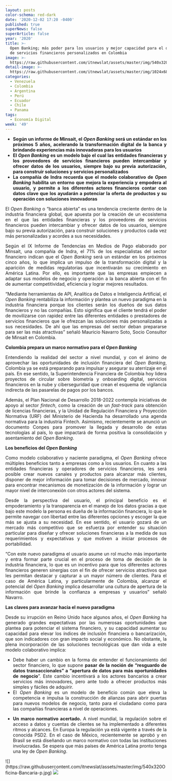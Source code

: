 ```yaml
---
layout: posts
color-schema: red-dark
date: '2020-12-02 17:20 -0400'
published: true
superNews: false
superArticle: false
year: '2020'
title: >-
  Open Banking; más poder para los usuarios y mejor capacidad para el desarrollo
  de servicios financieros personalizados en Colombia
image: >-
  https://raw.githubusercontent.com/itnewslat/assets/master/img/540x320Oficina-Bancaria-p.jpg
detail-image: >-
  https://raw.githubusercontent.com/itnewslat/assets/master/img/1024x680/Oficina-Bancaria-g.jpg
categories:
  - Venezuela
  - Colombia
  - Argentina
  - Perú
  - Ecuador
  - Chile
  - Panama
tags:
  - Economía Digital
week: '49'
---
```

<ul style="text-align: justify;">
	<li><strong>Según un informe de Minsait,</strong><strong> el <em>Open Banking</em> será un estándar en los próximos 5 años, acelerando la transformación digital de la banca y brindando experiencias más innovadoras para los usuarios</strong></li>
	<li><strong>El <em>Open Banking</em> es un modelo bajo el cual las entidades financieras y los proveedores de servicios financieros pueden intercambiar y ofrecer datos de los usuarios, siempre bajo su previa autorización, para construir soluciones y servicios personalizados</strong></li>
	<li><strong>La compañía de Indra recuerda que e</strong><strong>l modelo colaborativo de <em>Open Banking</em> habilita un entorno que mejora la experiencia y empodera al usuario, y permite a los diferentes actores financieros contar con datos clave que los ayudarán a potenciar la oferta de productos y su operación con soluciones innovadoras</strong></li>
</ul>
<p style="text-align: justify;">El <em>Open Banking</em> o “banca abierta” es una tendencia creciente dentro de la industria financiera global, que apuesta por la creación de un ecosistema en el que las entidades financieras y los proveedores de servicios financieros pueden intercambiar y ofrecer datos de los usuarios, siempre bajo su previa autorización, para construir soluciones y productos cada vez más personalizadas y acordes a sus necesidades.</p>
<p style="text-align: justify;">Según el IX Informe de Tendencias en Medios de Pago elaborado por Minsait, una compañía de Indra, el 71% de los especialistas del sector financiero indican que el <em>Open Banking</em> será un estándar en los próximos cinco años, lo que implica un impulso de la transformación digital y la aparición de medidas regulatorias que incentivarán su crecimiento en América Latina. Por ello, es importante que las empresas empiecen a adaptar sus modelos de negocio y operación a la banca abierta con el fin de aumentar competitividad, eficiencia y lograr mejores resultados.</p>
<p style="text-align: justify;">“Mediante herramientas de API, Analítica de Datos e Inteligencia Artificial, el <em>Open Banking</em> rentabiliza la información y plantea un nuevo paradigma en la industria financiera porque los clientes serán los dueños de sus datos financieros y no las compañías. Esto significa que el cliente tendrá el poder de movilizarse con rapidez entre las diferentes entidades o prestadores de servicios financieros que le ofrezcan las soluciones más personalizadas a sus necesidades. De ahí que las empresas del sector deban prepararse para ser las más atractivas” señaló Mauricio Navarro Soto, Socio Consultor de Minsait en Colombia.</p>
<p style="text-align: justify;"><strong>Colombia prepara un marco normativo para el <em>Open Banking</em></strong></p>
<p style="text-align: justify;">Entendiendo la realidad del sector a nivel mundial, y con el ánimo de aprovechar las oportunidades de inclusión financiera del <em>Open Banking</em>, Colombia ya se está preparando para impulsar y asegurar su aterrizaje en el país. En ese sentido, la Superintendencia Financiera de Colombia hoy lidera proyectos de circular sobre biometría y onboarding digital, servicios financieros en la nube y ciberseguridad que crean el esquema de vigilancia indirecta de las pasarelas de pagos por los bancos.</p>
<p style="text-align: justify;">Además, el Plan Nacional de Desarrollo 2018-2022 contempla iniciativas de apoyo al sector <em>fintech</em>, como la creación de un <em>fast-track</em> para obtención de licencias financieras, y la Unidad de Regulación Financiera y Proyección Normativa (URF) del Ministerio de Hacienda ha desarrollado una agenda normativa para la industria Fintech. Asimismo, recientemente se anunció un documento Conpes para promover la llegada y desarrollo de estas tecnologías al país, lo que impactará de forma positiva la consolidación y asentamiento del <em>Open Banking</em>.</p>
<p style="text-align: justify;"><strong>Los beneficios del <em>Open Banking</em></strong></p>
<p style="text-align: justify;">Como modelo colaborativo y naciente paradigma, el <em>Open Banking</em> ofrece múltiples beneficios tanto a empresas como a los usuarios. En cuanto a las entidades financieras y operadores de servicios financieros, les será posible crear nuevos canales y productos para alcanzar más clientes, disponer de mejor información para tomar decisiones de mercado, innovar para encontrar mecanismos de monetización de la información y lograr un mayor nivel de interconexión con otros actores del sistema.</p>
<p style="text-align: justify;">Desde la perspectiva del usuario, el principal beneficio es el empoderamiento y la transparencia en el manejo de los datos gracias a que bajo este modelo la persona es dueña de la información financiera, lo que le permite navegar con libertad entre las diferentes opciones y escoger la que más se ajusta a su necesidad. En ese sentido, el usuario gozará de un mercado más competitivo que se esfuerza por entender su situación particular para diseñar y ofrecer soluciones financieras a la medida de sus requerimientos y expectativas y que motiven a iniciar procesos de portabilidad.</p>
<p style="text-align: justify;">“Con este nuevo paradigma el usuario asume un rol mucho más importante y entra formar parte crucial en el proceso de toma de decisión de la industria financiera, lo que es un incentivo para que los diferentes actores financieros generen sinergias con el fin de ofrecer servicios atractivos que les permitan destacar y capturar a un mayor número de clientes. Para el caso de América Latina, y particularmente de Colombia, alcanzar el potencial del <em>Open Banking</em> implica desarrollar una cultura de apertura de la información que brinde la confianza a empresas y usuarios” señaló Navarro.</p>
<p style="text-align: justify;"><strong>Las claves para avanzar hacia el nuevo paradigma</strong></p>
<p style="text-align: justify;">Desde su irrupción en Reino Unido hace algunos años, el <em>Open Banking</em> ha generado grandes expectativas por las numerosas oportunidades que plantea para potenciar el sistema financiero, y su capacidad aumentar su capacidad para elevar los índices de inclusión financiera o bancarización, que son indicadores con gran impacto social y económico. No obstante, la plena incorporación de las soluciones tecnológicas que dan vida a este modelo colaborativo implica:</p>

<ul style="text-align: justify;">
	<li>Debe haber un cambio en la forma de entender el funcionamiento del sector financiero, lo que supone <strong>pasar de la noción de “resguardo de datos transaccionales” a “apertura de datos para más oportunidades de negocio</strong>”. Este cambio incentivará a los actores bancarios a crear servicios más innovadores, pero ante todo a ofrecer productos más simples y fáciles de adquirir.</li>
	<li>El <em>Open Banking</em> es un modelo de beneficio común que eleva la competencia e impulsa la construcción de alianzas para abrir puertas para nuevos modelos de negocio, tanto para el ciudadano como para las compañías financieras a nivel de operaciones.</li>
</ul>
<p style="text-align: justify;"></p>

<ul>
	<li style="text-align: justify;"><strong>Un marco normativo acertado.</strong> A nivel mundial, la regulación sobre el acceso a datos y cuentas de clientes se ha implementado a diferentes ritmos y alcances. En Europa la regulación ya está vigente a través de la conocida PSD2. En el caso de México, recientemente se aprobó y en Brasil se está diseñando un marco normativo con todas las instituciones involucradas. Se espera que más países de América Latina pronto tenga una ley de <em>Open Banking</em>.</li>
</ul>
![](https://raw.githubusercontent.com/itnewslat/assets/master/img/540x320Oficina-Bancaria-p.jpg)

<img src="https://tracker.metricool.com/c3po.jpg?hash=56f88a41e39ab42c063cc51676587a04"/>